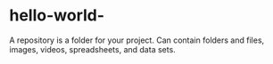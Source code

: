 # hello-world-
A repository is a folder for your project. Can contain folders and files, images, videos, spreadsheets, and data sets.  
